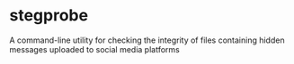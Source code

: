 # stegprobe
A command-line utility for checking the integrity of files containing hidden messages uploaded to social media platforms
